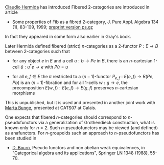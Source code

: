 <a href="http://maggie.cs.queensu.ca/chermida">Claudio Hermida</a> 
has introduced Fibered 2-categories are introduced in article

* Some properties of Fib as a fibred 2-category, J. Pure Appl. Algebra 134 (1), 83-109, 1999; <a href="http://maggie.cs.queensu.ca/chermida/papers/jpaa.ps.gz">preprint version ps.gz</a>

In fact they appeared in some form also earlier in Gray's book. 

Later Hermida defined fibered (strict) $n$-categories as a 2-functor $P: E\to B$ between 2-categories such that 

* for any object $e$ in $E$ and a cell $u: b\to Pe$ in $B$, there is an $n$-cartesian 1-cell $\bar{u} : u^*e\to e$ with $P\bar{u} = u$

* for all $e,f\in E$ the $\pi$ restricted to a $(n-1)$-functor $P_{e,f}:E(e,f)\to B(Pe,Pb)$ is an $(n-1)$-fibration and for all 1-cells $w: g\to e$, the precomposition $E(w,f):E(e,f)\to E(g,f)$ preserves $n$-cartesian morphisms

This is unpublished, but it is used and presented in another joint work with <a href="http://www.math.mcgill.ca/bunge">Marta Bunge</a>, presented at CATS07 at Calais. 

One expects that fibered $n$-categories should correspond to $n$-pseudofunctors via a generalization of Grothendieck construction, what is known only for $n=2$. Such $n$-pseudofunctors may be viewed (and defined) as anafunctors. For $n$-groupoids such an approach to $n$-pseudofunctors has been studied in

* <a href="http://www-lmpa.univ-littoral.fr/~bourn">D. Bourn</a>, 
Pseudo functors and non abelian weak equivalences, in "Categorical algebra and its applications", Springer LN 1348 (1988), 55-70.


